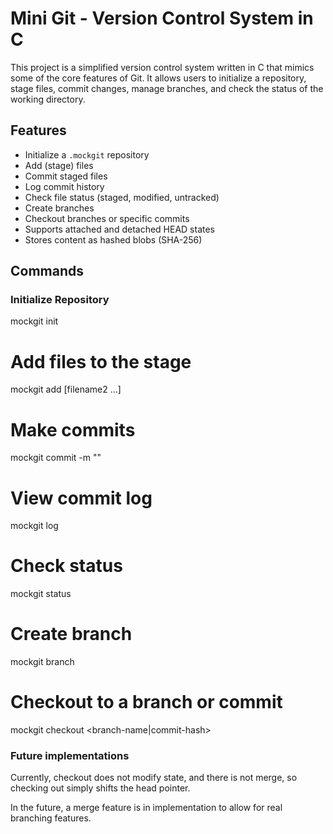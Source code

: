 # Mini Git - Version Control System in C

This project is a simplified version control system written in C that mimics some of the core features of Git. It allows users to initialize a repository, stage files, commit changes, manage branches, and check the status of the working directory.

## Features

- Initialize a `.mockgit` repository
- Add (stage) files
- Commit staged files
- Log commit history
- Check file status (staged, modified, untracked)
- Create branches
- Checkout branches or specific commits
- Supports attached and detached HEAD states
- Stores content as hashed blobs (SHA-256)

## Commands

### Initialize Repository

mockgit init

# Add files to the stage

mockgit add <filename> [filename2 ...]

# Make commits

mockgit commit -m "<commit message>"

# View commit log

mockgit log

# Check status

mockgit status

# Create branch

mockgit branch <branch-name>

# Checkout to a branch or commit

mockgit checkout <branch-name|commit-hash>

### Future implementations

Currently, checkout does not modify state, and there is not merge, so checking out simply shifts the head pointer.

In the future, a merge feature is in implementation to allow for real branching features.
